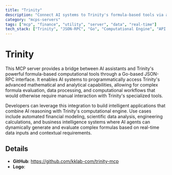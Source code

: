 ```yaml
---
title: "Trinity"
description: "Connect AI systems to Trinity's formula-based tools via a JSON-RPC interface for advanced computational workflows"
category: "mcps-servers"
tags: ["mcp", "finance", "utility", "server", "data", "real-time"]
tech_stack: ["Trinity", "JSON-RPC", "Go", "Computational Engine", "API Integration"]
---
```


# Trinity

This MCP server provides a bridge between AI assistants and Trinity's powerful formula-based computational tools through a Go-based JSON-RPC interface. It enables AI systems to programmatically access Trinity's advanced mathematical and analytical capabilities, allowing for complex formula evaluation, data processing, and computational workflows that would otherwise require manual interaction with Trinity's specialized tools.

Developers can leverage this integration to build intelligent applications that combine AI reasoning with Trinity's computational engine. Use cases include automated financial modeling, scientific data analysis, engineering calculations, and business intelligence systems where AI agents can dynamically generate and evaluate complex formulas based on real-time data inputs and contextual requirements.

## Details

- **GitHub**: https://github.com/kklab-com/trinity-mcp
- **Logo**: 
